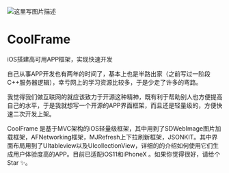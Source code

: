 ![这里写图片描述](https://github.com/ShenJieSuzhou/CoolFrame/blob/master/screenshot/icon.png)
# CoolFrame
iOS搭建高可用APP框架，实现快速开发

自己从事APP开发也有两年的时间了，基本上也是半路出家（之前写过一阶段C++服务器逻辑），幸亏网上的学习资源比较多，于是少走了许多的弯路。

我觉得我们做互联网的就应该致力于开源这种精神，既有利于帮助别人也方便提高自己的水平，于是我就想写一个开源的APP界面框架，而且还是轻量级的，方便快速二次开发上架。

CoolFrame 是基于MVC架构的iOS轻量级框架，其中用到了SDWebImage图片加载框架，AFNetworking框架，MJRefresh上下拉刷新框架，JSONKIT。其中界面布局用到了UItableview以及UIcollectionView，详细的的介绍如何使用它们生成用户体验度高的APP。目前已适配iOS11和iPhoneX 。如果你觉得很好，请给个 Star ✨。
